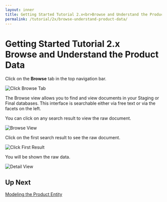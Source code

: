 ```yaml
---
layout: inner
title: Getting Started Tutorial 2.x<br>Browse and Understand the Product Data
permalink: /tutorial/2x/browse-understand-product-data/
---
```


# Getting Started Tutorial 2.x<br>Browse and Understand the Product Data

<i class="fa fa-hand-pointer-o"></i> Click on the **Browse** tab in the top navigation bar.

![Click Browse Tab]({{site.baseurl}}/images/2x/click-browse-tab-1.png)

The Browse view allows you to find and view documents in your Staging or Final databases. This interface is searchable either via free text or via the facets on the left.

You can click on any search result to view the raw document.

![Browse View]({{site.baseurl}}/images/2x/browse-view.png)

<i class="fa fa-hand-pointer-o"></i> Click on the first search result to see the raw document.

![Click First Result]({{site.baseurl}}/images/2x/click-first-result.png)

You will be shown the raw data.

![Detail View]({{site.baseurl}}/images/2x/search-result-detail.png)


## Up Next

[Modeling the Product Entity]({{site.baseurl}}/tutorial/2x/modeling-product-entity/)
